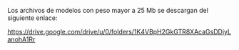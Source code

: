Los archivos de modelos con peso mayor a 25 Mb se descargan del siguiente enlace:

https://drive.google.com/drive/u/0/folders/1K4VBpH2GkGTR8XAcaGsDDjyLanohA1Rr
